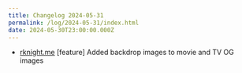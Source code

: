 ```yaml
---
title: Changelog 2024-05-31
permalink: /log/2024-05-31/index.html
date: 2024-05-30T23:00:00.000Z
---
```


- [rknight.me](https://rknight.me) [feature] Added backdrop images to movie and TV OG images